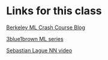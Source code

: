# Links for this class

[Berkeley ML Crash Course Blog](https://mlberkeley.substack.com/p/part-1 )

[3blue1brown ML series](https://youtu.be/aircAruvnKk?si=lGhGIqytdUvwAmpl)

[Sebastian Lague NN video](https://youtu.be/hfMk-kjRv4c?si=IMJuZjVSS23tcB9a)